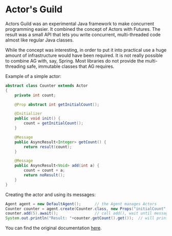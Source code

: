 Actor's Guild
==============

Actors Guild was an experimental Java framework to make concurrent programming easier. 
It combined the concept of Actors with Futures. The result was a small API that lets you write concurrent, 
multi-threaded code almost like regular Java classes. 

While the concept was interesting, in order to put it into practical use a huge amount of infrastructure would 
have been required. It is not really possible to combine AG with, say, Spring. Most libraries do not provide
the multi-threading safe, immutable classes that AG requires. 


Example of a simple actor:

```java
abstract class Counter extends Actor
{
    private int count;

    @Prop abstract int getInitialCount();

    @Initializer
    public void init() {
        count = getInitialCount();
    }

    @Message
    public AsyncResult<Integer> getCount() {
        return result(count);
    }

    @Message
    public AsyncResult<Void> add(int a) {
        count = count + a;
        return noResult();
    }   
}
```


Creating the actor and using its messages:

```java
Agent agent = new DefaultAgent();      // the Agent manages Actors
Counter counter = agent.create(Counter.class, new Props("initialCount", 1));
counter.add(5).await();                // call add(), wait until message has been processed
System.out.println("Result: "+counter.getCount().get());  // will print 6
```

You can find the original documentation <a href="http://timjansen.github.io/actorsguild/">here</a>.
